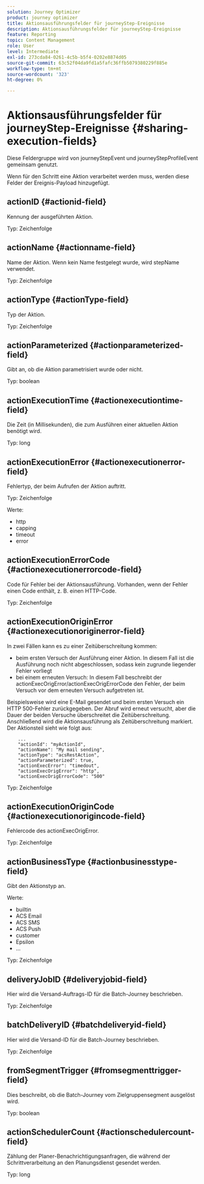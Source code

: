 ```yaml
---
solution: Journey Optimizer
product: journey optimizer
title: Aktionsausführungsfelder für journeyStep-Ereignisse
description: Aktionsausführungsfelder für journeyStep-Ereignisse
feature: Reporting
topic: Content Management
role: User
level: Intermediate
exl-id: 273cda84-0261-4c5b-b5f4-0202e8874d05
source-git-commit: 63c52f04da9fd1a5fafc36ffb5079380229f885e
workflow-type: tm+mt
source-wordcount: '323'
ht-degree: 0%

---
```


# Aktionsausführungsfelder für journeyStep-Ereignisse {#sharing-execution-fields}

Diese Feldergruppe wird von journeyStepEvent und journeyStepProfileEvent gemeinsam genutzt.

Wenn für den Schritt eine Aktion verarbeitet werden muss, werden diese Felder der Ereignis-Payload hinzugefügt.

## actionID {#actionid-field}

Kennung der ausgeführten Aktion.

Typ: Zeichenfolge

## actionName {#actionname-field}

Name der Aktion. Wenn kein Name festgelegt wurde, wird stepName verwendet.

Typ: Zeichenfolge

## actionType {#actionType-field}

Typ der Aktion.

Typ: Zeichenfolge

## actionParameterized {#actionparameterized-field}

Gibt an, ob die Aktion parametrisiert wurde oder nicht.

Typ: boolean

## actionExecutionTime {#actionexecutiontime-field}

Die Zeit (in Millisekunden), die zum Ausführen einer aktuellen Aktion benötigt wird.

Typ: long

## actionExecutionError {#actionexecutionerror-field}

Fehlertyp, der beim Aufrufen der Aktion auftritt.

Typ: Zeichenfolge

Werte:
* http
* capping
* timeout
* error

## actionExecutionErrorCode {#actionexecutionerrorcode-field}

Code für Fehler bei der Aktionsausführung. Vorhanden, wenn der Fehler einen Code enthält, z. B. einen HTTP-Code.

Typ: Zeichenfolge

## actionExecutionOriginError {#actionexecutionoriginerror-field}

In zwei Fällen kann es zu einer Zeitüberschreitung kommen:

* beim ersten Versuch der Ausführung einer Aktion. In diesem Fall ist die Ausführung noch nicht abgeschlossen, sodass kein zugrunde liegender Fehler vorliegt
* bei einem erneuten Versuch: In diesem Fall beschreibt der actionExecOrigError/actionExecOrigErrorCode den Fehler, der beim Versuch vor dem erneuten Versuch aufgetreten ist.

Beispielsweise wird eine E-Mail gesendet und beim ersten Versuch ein HTTP 500-Fehler zurückgegeben. Der Abruf wird erneut versucht, aber die Dauer der beiden Versuche überschreitet die Zeitüberschreitung. Anschließend wird die Aktionsausführung als Zeitüberschreitung markiert. Der Aktionsteil sieht wie folgt aus:

```
    ...
    "actionId": "myActionId",
    "actionName": "My mail sending",
    "actionType": "acsRestAction",
    "actionParameterized": true,
    "actionExecError": "timedout",
    "actionExecOrigError": "http",
    "actionExecOrigErrorCode": "500"
```

Typ: Zeichenfolge

## actionExecutionOriginCode {#actionexecutionorigincode-field}

Fehlercode des actionExecOrigError.

Typ: Zeichenfolge

## actionBusinessType {#actionbusinesstype-field}

Gibt den Aktionstyp an.

Werte:

* builtin
* ACS Email
* ACS SMS
* ACS Push
* customer
* Epsilon
* ...

Typ: Zeichenfolge

## deliveryJobID {#deliveryjobid-field}

Hier wird die Versand-Auftrags-ID für die Batch-Journey beschrieben.

Typ: Zeichenfolge

## batchDeliveryID {#batchdeliveryid-field}

Hier wird die Versand-ID für die Batch-Journey beschrieben.

Typ: Zeichenfolge

## fromSegmentTrigger {#fromsegmenttrigger-field}

Dies beschreibt, ob die Batch-Journey vom Zielgruppensegment ausgelöst wird.

Typ: boolean

## actionSchedulerCount {#actionschedulercount-field}

Zählung der Planer-Benachrichtigungsanfragen, die während der Schrittverarbeitung an den Planungsdienst gesendet werden.

Typ: long
